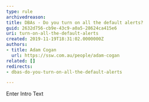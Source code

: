 ```yaml
---
type: rule
archivedreason: 
title: DBAs - Do you turn on all the default alerts?
guid: 2632d756-cb9e-43c9-a0a5-28624ca415e6
uri: turn-on-all-the-default-alerts
created: 2019-11-19T18:31:02.0000000Z
authors:
- title: Adam Cogan
  url: https://ssw.com.au/people/adam-cogan
related: []
redirects:
- dbas-do-you-turn-on-all-the-default-alerts

---
```



Enter Intro Text
<br><excerpt class='endintro'></excerpt><br>



